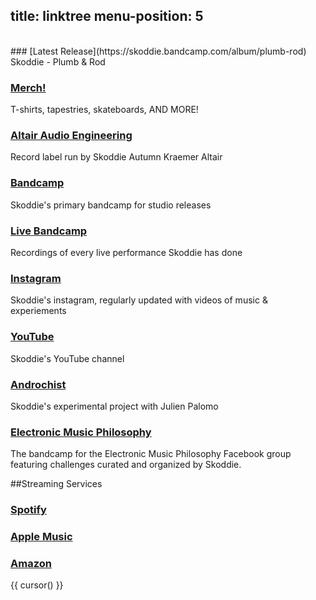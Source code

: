 title: linktree
menu-position: 5
---
<br />
### [Latest Release](https://skoddie.bandcamp.com/album/plumb-rod)
Skoddie - Plumb & Rod

### [Merch!](https://skoddie.threadless.com)
T-shirts, tapestries, skateboards, AND MORE!

### [Altair Audio Engineering](https://altairaudioengineering.com)
Record label run by Skoddie Autumn Kraemer Altair

### [Bandcamp](https://skoddie.bandcamp.com)
Skoddie's primary bandcamp for studio releases

### [Live Bandcamp](https://skoddielive.bandcamp.com)
Recordings of every live performance Skoddie has done

### [Instagram](https://instagram.com/skoddie)
Skoddie's instagram, regularly updated with videos of music & experiements

### [YouTube](https://www.youtube.com/channel/UCnZntWiztD6sD-VPlhJ-kLQ)
Skoddie's YouTube channel

### [Androchist](https://androchist-sb.bandcamp.com/releases)
Skoddie's experimental project with Julien Palomo

### [Electronic Music Philosophy](https://electronicmusicphilosophy.bandcamp.com)
The bandcamp for the Electronic Music Philosophy Facebook group featuring challenges curated and organized by Skoddie.

##Streaming Services

### [Spotify](https://open.spotify.com/artist/5AelLrmEwOngsA8I74XmUq?si=-cO5QzNeSSGLMOT9xJhFRA&dl_branch=1)
### [Apple Music](https://music.apple.com/us/artist/skoddie/956615501)
### [Amazon](https://music.amazon.com/artists/B00T39S830/skoddie)
{{ cursor() }}
